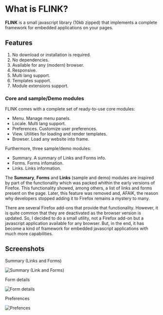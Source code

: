 # What is FLINK?

**FLINK** is a small javascript library (10kb zipped) that implements a complete framework for embedded applications on your pages.

## Features

1. No download or installation is required.
2. No dependencies.
3. Available for any (modern) browser.
4. Responsive.
5. Multi lang support.
6. Templates support.
7. Module extensions support.

### Core and sample/Demo modules

FLINK comes with a complete set of ready-to-use core modules:

- Menu. Manage menu panels.
- Locale. Multi lang support.
- Preferences. Customize user preferences.
- View. Utilities for loading and render templates.
- Browser. Load any website into frame.

Furthermore, three sample/demo modules:

- Summary. A summary of Links and Forms info.
- Forms. Forms infomation.
- Links. Links information.

The **Summary**, **Forms** and **Links** (sample and demo) modules are inspired by part of the functionality which was packed whithin the early versions of Firefox. This functionality showed, among others, a list of links and forms present on the page. Later, this feature was removed and, AFAIK, the reason why developers stopped adding it to Firefox remains a mystery to many.

There are several Firefox add-ons that provide that functionality. However, it is quite common that they are deactivated as the browser version is updated. So, I decided to do a small utility, not a Firefox add-on but a javascript application available for any browser. But, in the end, it has become a kind of framework for embedded javascript applications with much more capabilities.

## Screenshots

Summary (Links and Forms)

![Summary (Link and Forms)](http://cdn.zentric.es/flink/demo/img/Flink-Menu.png "Summary (Link and Forms)")

Form details

![Form details](http://cdn.zentric.es/flink/demo/img/Flink-Form.png "Form details")

Preferences

![Prefences](http://cdn.zentric.es/flink/demo/img/Flink-Preferences.png "Preferences")
